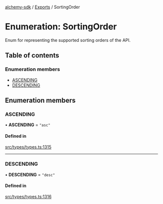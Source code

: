 [alchemy-sdk](../README.md) / [Exports](../modules.md) / SortingOrder

# Enumeration: SortingOrder

Enum for representing the supported sorting orders of the API.

## Table of contents

### Enumeration members

- [ASCENDING](SortingOrder.md#ascending)
- [DESCENDING](SortingOrder.md#descending)

## Enumeration members

### ASCENDING

• **ASCENDING** = `"asc"`

#### Defined in

[src/types/types.ts:1315](https://github.com/alchemyplatform/alchemy-sdk-js/blob/e62e5c7/src/types/types.ts#L1315)

___

### DESCENDING

• **DESCENDING** = `"desc"`

#### Defined in

[src/types/types.ts:1316](https://github.com/alchemyplatform/alchemy-sdk-js/blob/e62e5c7/src/types/types.ts#L1316)
